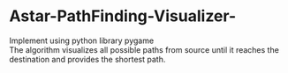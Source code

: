 # Astar-PathFinding-Visualizer-

Implement using python library pygame\
The algorithm visualizes all possible paths from source until it reaches the destination and provides the shortest path.
